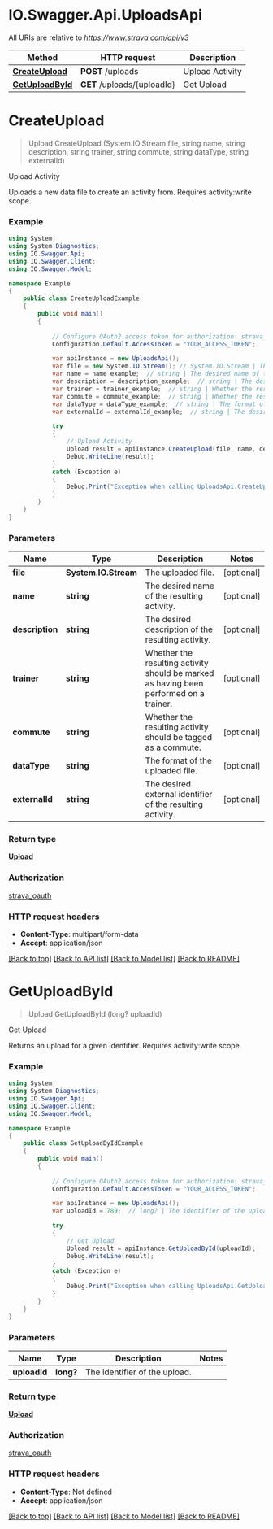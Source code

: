 # IO.Swagger.Api.UploadsApi

All URIs are relative to *https://www.strava.com/api/v3*

Method | HTTP request | Description
------------- | ------------- | -------------
[**CreateUpload**](UploadsApi.md#createupload) | **POST** /uploads | Upload Activity
[**GetUploadById**](UploadsApi.md#getuploadbyid) | **GET** /uploads/{uploadId} | Get Upload


<a name="createupload"></a>
# **CreateUpload**
> Upload CreateUpload (System.IO.Stream file, string name, string description, string trainer, string commute, string dataType, string externalId)

Upload Activity

Uploads a new data file to create an activity from. Requires activity:write scope.

### Example
```csharp
using System;
using System.Diagnostics;
using IO.Swagger.Api;
using IO.Swagger.Client;
using IO.Swagger.Model;

namespace Example
{
    public class CreateUploadExample
    {
        public void main()
        {
            
            // Configure OAuth2 access token for authorization: strava_oauth
            Configuration.Default.AccessToken = "YOUR_ACCESS_TOKEN";

            var apiInstance = new UploadsApi();
            var file = new System.IO.Stream(); // System.IO.Stream | The uploaded file. (optional) 
            var name = name_example;  // string | The desired name of the resulting activity. (optional) 
            var description = description_example;  // string | The desired description of the resulting activity. (optional) 
            var trainer = trainer_example;  // string | Whether the resulting activity should be marked as having been performed on a trainer. (optional) 
            var commute = commute_example;  // string | Whether the resulting activity should be tagged as a commute. (optional) 
            var dataType = dataType_example;  // string | The format of the uploaded file. (optional) 
            var externalId = externalId_example;  // string | The desired external identifier of the resulting activity. (optional) 

            try
            {
                // Upload Activity
                Upload result = apiInstance.CreateUpload(file, name, description, trainer, commute, dataType, externalId);
                Debug.WriteLine(result);
            }
            catch (Exception e)
            {
                Debug.Print("Exception when calling UploadsApi.CreateUpload: " + e.Message );
            }
        }
    }
}
```

### Parameters

Name | Type | Description  | Notes
------------- | ------------- | ------------- | -------------
 **file** | **System.IO.Stream**| The uploaded file. | [optional] 
 **name** | **string**| The desired name of the resulting activity. | [optional] 
 **description** | **string**| The desired description of the resulting activity. | [optional] 
 **trainer** | **string**| Whether the resulting activity should be marked as having been performed on a trainer. | [optional] 
 **commute** | **string**| Whether the resulting activity should be tagged as a commute. | [optional] 
 **dataType** | **string**| The format of the uploaded file. | [optional] 
 **externalId** | **string**| The desired external identifier of the resulting activity. | [optional] 

### Return type

[**Upload**](Upload.md)

### Authorization

[strava_oauth](../README.md#strava_oauth)

### HTTP request headers

 - **Content-Type**: multipart/form-data
 - **Accept**: application/json

[[Back to top]](#) [[Back to API list]](../README.md#documentation-for-api-endpoints) [[Back to Model list]](../README.md#documentation-for-models) [[Back to README]](../README.md)

<a name="getuploadbyid"></a>
# **GetUploadById**
> Upload GetUploadById (long? uploadId)

Get Upload

Returns an upload for a given identifier. Requires activity:write scope.

### Example
```csharp
using System;
using System.Diagnostics;
using IO.Swagger.Api;
using IO.Swagger.Client;
using IO.Swagger.Model;

namespace Example
{
    public class GetUploadByIdExample
    {
        public void main()
        {
            
            // Configure OAuth2 access token for authorization: strava_oauth
            Configuration.Default.AccessToken = "YOUR_ACCESS_TOKEN";

            var apiInstance = new UploadsApi();
            var uploadId = 789;  // long? | The identifier of the upload.

            try
            {
                // Get Upload
                Upload result = apiInstance.GetUploadById(uploadId);
                Debug.WriteLine(result);
            }
            catch (Exception e)
            {
                Debug.Print("Exception when calling UploadsApi.GetUploadById: " + e.Message );
            }
        }
    }
}
```

### Parameters

Name | Type | Description  | Notes
------------- | ------------- | ------------- | -------------
 **uploadId** | **long?**| The identifier of the upload. | 

### Return type

[**Upload**](Upload.md)

### Authorization

[strava_oauth](../README.md#strava_oauth)

### HTTP request headers

 - **Content-Type**: Not defined
 - **Accept**: application/json

[[Back to top]](#) [[Back to API list]](../README.md#documentation-for-api-endpoints) [[Back to Model list]](../README.md#documentation-for-models) [[Back to README]](../README.md)

